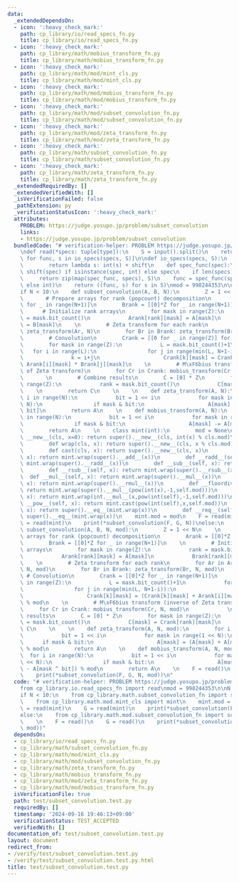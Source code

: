 ```yaml
---
data:
  _extendedDependsOn:
  - icon: ':heavy_check_mark:'
    path: cp_library/io/read_specs_fn.py
    title: cp_library/io/read_specs_fn.py
  - icon: ':heavy_check_mark:'
    path: cp_library/math/mobius_transform_fn.py
    title: cp_library/math/mobius_transform_fn.py
  - icon: ':heavy_check_mark:'
    path: cp_library/math/mod/mint_cls.py
    title: cp_library/math/mod/mint_cls.py
  - icon: ':heavy_check_mark:'
    path: cp_library/math/mod/mobius_transform_fn.py
    title: cp_library/math/mod/mobius_transform_fn.py
  - icon: ':heavy_check_mark:'
    path: cp_library/math/mod/subset_convolution_fn.py
    title: cp_library/math/mod/subset_convolution_fn.py
  - icon: ':heavy_check_mark:'
    path: cp_library/math/mod/zeta_transform_fn.py
    title: cp_library/math/mod/zeta_transform_fn.py
  - icon: ':heavy_check_mark:'
    path: cp_library/math/subset_convolution_fn.py
    title: cp_library/math/subset_convolution_fn.py
  - icon: ':heavy_check_mark:'
    path: cp_library/math/zeta_transform_fn.py
    title: cp_library/math/zeta_transform_fn.py
  _extendedRequiredBy: []
  _extendedVerifiedWith: []
  _isVerificationFailed: false
  _pathExtension: py
  _verificationStatusIcon: ':heavy_check_mark:'
  attributes:
    PROBLEM: https://judge.yosupo.jp/problem/subset_convolution
    links:
    - https://judge.yosupo.jp/problem/subset_convolution
  bundledCode: "# verification-helper: PROBLEM https://judge.yosupo.jp/problem/subset_convolution\n\
    \ndef read(*specs: tuple[type]):\n    S = input().split()\n    return [func(s)\
    \ for func, s in io_specs(specs, S)]\n\ndef io_specs(specs, S):\n    def shift(shift):\n\
    \        return lambda s: int(s) + shift\n    def spec_func(spec):\n        return\
    \ shift(spec) if isinstance(spec, int) else spec\n    if len(specs) > 1:\n   \
    \     return zip(map(spec_func, specs), S)\n    func = spec_func(specs[0] if specs\
    \ else int)\n    return ((func, s) for s in S)\nmod = 998244353\n\nN, = read()\n\
    if N < 10:\n    def subset_convolution(A, B, N):\n        Z = 1 << N\n    \n \
    \       # Prepare arrays for rank (popcount) decomposition\n        Arank = [[0]*Z\
    \ for _ in range(N+1)]\n        Brank = [[0]*Z for _ in range(N+1)]\n    \n  \
    \      # Initialize rank arrays\n        for mask in range(Z):\n            rank\
    \ = mask.bit_count()\n            Arank[rank][mask] = A[mask]\n            Brank[rank][mask]\
    \ = B[mask]\n    \n        # Zeta transform for each rank\n        for Ar in Arank:\
    \ zeta_transform(Ar, N)\n        for Br in Brank: zeta_transform(Br, N)\n    \n\
    \        # Convolution\n        Crank = [[0 for _ in range(Z)] for _ in range(N+1)]\n\
    \        for mask in range(Z):\n            L = mask.bit_count()+1\n         \
    \   for i in range(L):\n                for j in range(min(L, N+1-i)):\n     \
    \               k = i+j\n                    Crank[k][mask] = Crank[k][mask] +\
    \ Arank[i][mask] * Brank[j][mask]\n    \n        # M\xF6bius transform (inverse\
    \ of Zeta transform)\n        for Cr in Crank: mobius_transform(Cr, N)\n     \
    \       \n        # Combine results\n        C = [0] * Z\n        for mask in\
    \ range(Z):\n            rank = mask.bit_count()\n            C[mask] = Crank[rank][mask]\n\
    \    \n        return C\n    \n    \n    def zeta_transform(A, N):\n        for\
    \ i in range(N):\n            bit = 1 << i\n            for mask in range(1 <<\
    \ N):\n                if mask & bit:\n                    A[mask] += A[mask ^\
    \ bit]\n        return A\n    \n    def mobius_transform(A, N):\n        for i\
    \ in range(N):\n            bit = 1 << i\n            for mask in range(1 << N):\n\
    \                if mask & bit:\n                    A[mask] -= A[mask ^ bit]\n\
    \        return A\n    \n    class mint(int):\n        mod = None\n        def\
    \ __new__(cls, x=0): return super().__new__(cls, int(x) % cls.mod)\n        @classmethod\n\
    \        def wrap(cls, x): return super().__new__(cls, x % cls.mod)\n        @classmethod\n\
    \        def cast(cls, x): return super().__new__(cls, x)\n        def __add__(self,\
    \ x): return mint.wrap(super().__add__(x))\n        def __radd__(self, x): return\
    \ mint.wrap(super().__radd__(x))\n        def __sub__(self, x): return mint.wrap(super().__sub__(x))\n\
    \        def __rsub__(self, x): return mint.wrap(super().__rsub__(x))\n      \
    \  def __mul__(self, x): return mint.wrap(super().__mul__(x))\n        def __rmul__(self,\
    \ x): return mint.wrap(super().__rmul__(x))\n        def __floordiv__(self, x):\
    \ return mint.wrap(super().__mul__(pow(int(x),-1,self.mod)))\n        def __rfloordiv__(self,\
    \ x): return mint.wrap(int.__mul__(x,pow(int(self),-1,self.mod)))\n        def\
    \ __pow__(self, x): return mint.cast(pow(int(self),x,self.mod))\n        def __eq__(self,\
    \ x): return super().__eq__(mint.wrap(x))\n        def __req__(self, x): return\
    \ super().__eq__(mint.wrap(x))\n    mint.mod = mod\n    F = read(mint)\n    G\
    \ = read(mint)\n    print(*subset_convolution(F, G, N))\nelse:\n    \n    def\
    \ subset_convolution(A, B, N, mod):\n        Z = 1 << N\n    \n        # Prepare\
    \ arrays for rank (popcount) decomposition\n        Arank = [[0]*Z for _ in range(N+1)]\n\
    \        Brank = [[0]*Z for _ in range(N+1)]\n    \n        # Initialize rank\
    \ arrays\n        for mask in range(Z):\n            rank = mask.bit_count()\n\
    \            Arank[rank][mask] = A[mask]\n            Brank[rank][mask] = B[mask]\n\
    \    \n        # Zeta transform for each rank\n        for Ar in Arank: zeta_transform(Ar,\
    \ N, mod)\n        for Br in Brank: zeta_transform(Br, N, mod)\n    \n       \
    \ # Convolution\n        Crank = [[0]*Z for _ in range(N+1)]\n        for mask\
    \ in range(Z):\n            L = mask.bit_count()+1\n            for i in range(L):\n\
    \                for j in range(min(L, N+1-i)):\n                    k = i+j\n\
    \                    Crank[k][mask] = (Crank[k][mask] + Arank[i][mask] * Brank[j][mask])\
    \ % mod\n    \n        # M\xF6bius transform (inverse of Zeta transform)\n   \
    \     for Cr in Crank: mobius_transform(Cr, N, mod)\n            \n        # Combine\
    \ results\n        C = [0] * Z\n        for mask in range(Z):\n            rank\
    \ = mask.bit_count()\n            C[mask] = Crank[rank][mask]\n    \n        return\
    \ C\n    \n    \n    def zeta_transform(A, N, mod):\n        for i in range(N):\n\
    \            bit = 1 << i\n            for mask in range(1 << N):\n          \
    \      if mask & bit:\n                    A[mask] = (A[mask] + A[mask ^ bit])\
    \ % mod\n        return A\n    \n    def mobius_transform(A, N, mod):\n      \
    \  for i in range(N):\n            bit = 1 << i\n            for mask in range(1\
    \ << N):\n                if mask & bit:\n                    A[mask] = (A[mask]\
    \ - A[mask ^ bit]) % mod\n        return A\n    \n    F = read()\n    G = read()\n\
    \    print(*subset_convolution(F, G, N, mod))\n"
  code: "# verification-helper: PROBLEM https://judge.yosupo.jp/problem/subset_convolution\n\
    from cp_library.io.read_specs_fn import read\nmod = 998244353\n\nN, = read()\n\
    if N < 10:\n    from cp_library.math.subset_convolution_fn import subset_convolution\n\
    \    from cp_library.math.mod.mint_cls import mint\n    mint.mod = mod\n    F\
    \ = read(mint)\n    G = read(mint)\n    print(*subset_convolution(F, G, N))\n\
    else:\n    from cp_library.math.mod.subset_convolution_fn import subset_convolution\n\
    \    \n    F = read()\n    G = read()\n    print(*subset_convolution(F, G, N,\
    \ mod))"
  dependsOn:
  - cp_library/io/read_specs_fn.py
  - cp_library/math/subset_convolution_fn.py
  - cp_library/math/mod/mint_cls.py
  - cp_library/math/mod/subset_convolution_fn.py
  - cp_library/math/zeta_transform_fn.py
  - cp_library/math/mobius_transform_fn.py
  - cp_library/math/mod/zeta_transform_fn.py
  - cp_library/math/mod/mobius_transform_fn.py
  isVerificationFile: true
  path: test/subset_convolution.test.py
  requiredBy: []
  timestamp: '2024-09-16 19:46:13+09:00'
  verificationStatus: TEST_ACCEPTED
  verifiedWith: []
documentation_of: test/subset_convolution.test.py
layout: document
redirect_from:
- /verify/test/subset_convolution.test.py
- /verify/test/subset_convolution.test.py.html
title: test/subset_convolution.test.py
---
```

